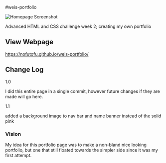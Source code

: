 #weis-portfolio

![Homepage Screenshot](/assets/images/homepage-screenshot.png "Homepage Screenshot")


Advanced HTML and CSS challenge week 2; creating my own portfolio

<h2>View Webpage</h2>

https://nofutofu.github.io/weis-portfolio/


<h2>Change Log</h2>

1.0

I did this entire page in a single commit, however future changes if they are made will go here.



1.1

added a background image to nav bar and name banner instead of the solid pink




<h3>Vision</h3>

My idea for this portfolio page was to make a non-bland nice looking portfolio, but one that still floated towards the simpler side since it was my first attempt. 